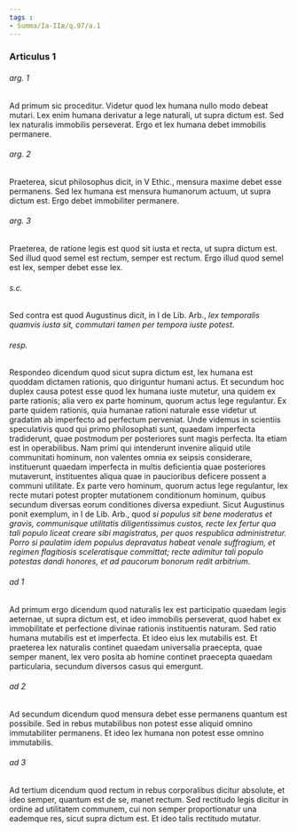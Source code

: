 ```yaml
---
tags : 
- Summa/Ia-IIæ/q.97/a.1
---
```


### Articulus 1

###### arg. 1
Ad primum sic proceditur. Videtur quod lex humana nullo modo debeat mutari. Lex enim humana derivatur a lege naturali, ut supra dictum est. Sed lex naturalis immobilis perseverat. Ergo et lex humana debet immobilis permanere.

###### arg. 2
Praeterea, sicut philosophus dicit, in V Ethic., mensura maxime debet esse permanens. Sed lex humana est mensura humanorum actuum, ut supra dictum est. Ergo debet immobiliter permanere.

###### arg. 3
Praeterea, de ratione legis est quod sit iusta et recta, ut supra dictum est. Sed illud quod semel est rectum, semper est rectum. Ergo illud quod semel est lex, semper debet esse lex.

###### s.c.
Sed contra est quod Augustinus dicit, in I de Lib. Arb., *lex temporalis quamvis iusta sit, commutari tamen per tempora iuste potest*.

###### resp.
Respondeo dicendum quod sicut supra dictum est, lex humana est quoddam dictamen rationis, quo diriguntur humani actus. Et secundum hoc duplex causa potest esse quod lex humana iuste mutetur, una quidem ex parte rationis; alia vero ex parte hominum, quorum actus lege regulantur. Ex parte quidem rationis, quia humanae rationi naturale esse videtur ut gradatim ab imperfecto ad perfectum perveniat. Unde videmus in scientiis speculativis quod qui primo philosophati sunt, quaedam imperfecta tradiderunt, quae postmodum per posteriores sunt magis perfecta. Ita etiam est in operabilibus. Nam primi qui intenderunt invenire aliquid utile communitati hominum, non valentes omnia ex seipsis considerare, instituerunt quaedam imperfecta in multis deficientia quae posteriores mutaverunt, instituentes aliqua quae in paucioribus deficere possent a communi utilitate. Ex parte vero hominum, quorum actus lege regulantur, lex recte mutari potest propter mutationem conditionum hominum, quibus secundum diversas eorum conditiones diversa expediunt. Sicut Augustinus ponit exemplum, in I de Lib. Arb., quod *si populus sit bene moderatus et gravis, communisque utilitatis diligentissimus custos, recte lex fertur qua tali populo liceat creare sibi magistratus, per quos respublica administretur. Porro si paulatim idem populus depravatus habeat venale suffragium, et regimen flagitiosis sceleratisque committat; recte adimitur tali populo potestas dandi honores, et ad paucorum bonorum redit arbitrium*.

###### ad 1
Ad primum ergo dicendum quod naturalis lex est participatio quaedam legis aeternae, ut supra dictum est, et ideo immobilis perseverat, quod habet ex immobilitate et perfectione divinae rationis instituentis naturam. Sed ratio humana mutabilis est et imperfecta. Et ideo eius lex mutabilis est. Et praeterea lex naturalis continet quaedam universalia praecepta, quae semper manent, lex vero posita ab homine continet praecepta quaedam particularia, secundum diversos casus qui emergunt.

###### ad 2
Ad secundum dicendum quod mensura debet esse permanens quantum est possibile. Sed in rebus mutabilibus non potest esse aliquid omnino immutabiliter permanens. Et ideo lex humana non potest esse omnino immutabilis.

###### ad 3
Ad tertium dicendum quod rectum in rebus corporalibus dicitur absolute, et ideo semper, quantum est de se, manet rectum. Sed rectitudo legis dicitur in ordine ad utilitatem communem, cui non semper proportionatur una eademque res, sicut supra dictum est. Et ideo talis rectitudo mutatur.


